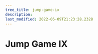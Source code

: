 ```yaml
---
tree_title: jump-game-ix
description: 
last_modified: 2022-06-09T21:23:28.2328
---
```


# Jump Game IX
